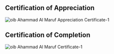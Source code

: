 ## Certification of Appreciation

![oib Ahammad Al Maruf Appreciation Certificate-1](https://github.com/marufofficial670/Internship-Certifications/assets/143602093/5f96eae1-63f5-4531-bd79-0c9e5f1172a9)

## Certification of Completion

![oib Ahammad Al Maruf Certificate-1](https://github.com/marufofficial670/Internship-Certifications/assets/143602093/57b8a8bd-7faf-4060-bd9f-75f23d72758b)
